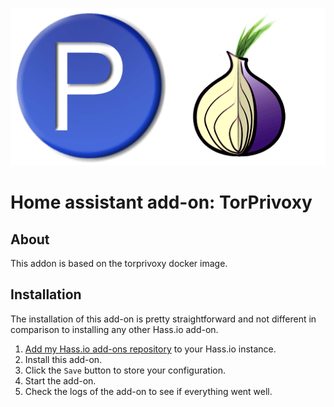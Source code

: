 ![Logo ](https://github.com/ChristoffBo/homeassistant/blob/main/torprivoxy/logo.png)




# Home assistant add-on: TorPrivoxy


## About

This addon is based on the torprivoxy docker image.

## Installation

The installation of this add-on is pretty straightforward and not different in
comparison to installing any other Hass.io add-on.

1. [Add my Hass.io add-ons repository][repository] to your Hass.io instance.
1. Install this add-on.
1. Click the `Save` button to store your configuration.
1. Start the add-on.
1. Check the logs of the add-on to see if everything went well.



[repository]: https://github.com/ChristoffBo/homeassistant/
